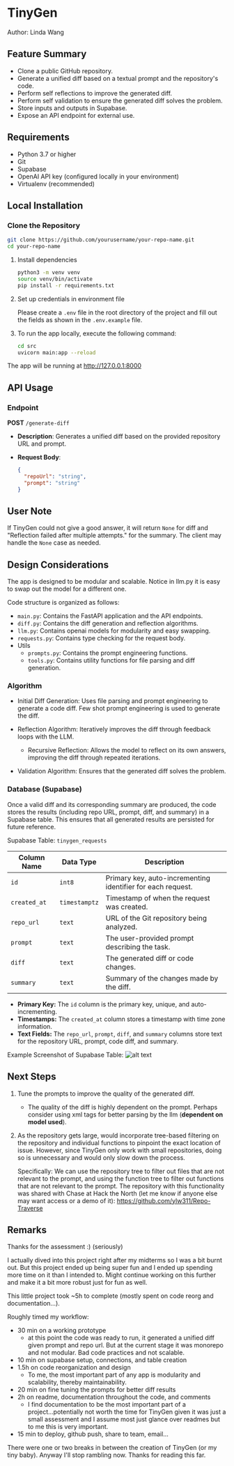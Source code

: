 # TinyGen 
Author: Linda Wang





<!-- TODO give the public URL to hit  -->



<!-- TODO table of contents? -->


## Feature Summary

- Clone a public GitHub repository.
- Generate a unified diff based on a textual prompt and the repository's code.
- Perform self reflections to improve the generated diff.
- Perform self validation to ensure the generated diff solves the problem. 
- Store inputs and outputs in Supabase.
- Expose an API endpoint for external use.

## Requirements

- Python 3.7 or higher
- Git
- Supabase
- OpenAI API key (configured locally in your environment)
- Virtualenv (recommended)


## Local Installation

### Clone the Repository

```bash
git clone https://github.com/yourusername/your-repo-name.git
cd your-repo-name
```


1. Install dependencies

    ```bash
    python3 -m venv venv
    source venv/bin/activate
    pip install -r requirements.txt
    ```

2. Set up credentials in environment file

    Please create a `.env` file in the root directory of the project and fill out the fields as shown in the `.env.example` file.

3. To run the app locally, execute the following command:

    ```bash
    cd src
    uvicorn main:app --reload
    ```

The app will be running at http://127.0.0.1:8000








## API Usage

### Endpoint

**POST** `/generate-diff`

- **Description**: Generates a unified diff based on the provided repository URL and prompt.

- **Request Body**:
  
  ```json
  {
    "repoUrl": "string",
    "prompt": "string"
  }


## User Note 
If TinyGen could not give a good answer, it will return `None` for diff and "Reflection failed after multiple attempts." for the summary. The client may handle the `None` case as needed.



## Design Considerations
The app is designed to be modular and scalable. Notice in llm.py it is easy to swap out the model for a different one. 

Code structure is organized as follows:
- `main.py`: Contains the FastAPI application and the API endpoints.
- `diff.py`: Contains the diff generation and reflection algorithms.
- `llm.py`: Contains openai models for modularity and easy swapping.
- `requests.py`: Contains type checking for the request body.
- Utils
    - `prompts.py`: Contains the prompt engineering functions.
    - `tools.py`: Contains utility functions for file parsing and diff generation.


### Algorithm 
- Initial Diff Generation: Uses file parsing and prompt engineering to generate a code diff. Few shot prompt engineering is used to generate the diff.
- Reflection Algorithm: Iteratively improves the diff through feedback loops with the LLM.
    - Recursive Reflection: Allows the model to reflect on its own answers, improving the diff through repeated iterations.

- Validation Algorithm: Ensures that the generated diff solves the problem.

### Database (Supabase)

Once a valid diff and its corresponding summary are produced, the code stores the results (including repo URL, prompt, diff, and summary) in a Supabase table. This ensures that all generated results are persisted for future reference.

Supabase Table: `tinygen_requests`

| Column Name  | Data Type     | Description                                                    |
|--------------|---------------|----------------------------------------------------------------|
| `id`         | `int8`        | Primary key, auto-incrementing identifier for each request.     |
| `created_at` | `timestamptz` | Timestamp of when the request was created.                     |
| `repo_url`   | `text`        | URL of the Git repository being analyzed.                      |
| `prompt`     | `text`        | The user-provided prompt describing the task.                  |
| `diff`       | `text`        | The generated diff or code changes.                            |
| `summary`    | `text`        | Summary of the changes made by the diff.                       |


- **Primary Key:** The `id` column is the primary key, unique, and auto-incrementing.
- **Timestamps:** The `created_at` column stores a timestamp with time zone information.
- **Text Fields:** The `repo_url`, `prompt`, `diff`, and `summary` columns store text for the repository URL, prompt, code diff, and summary.

Example Screenshot of Supabase Table:
![alt text](image.png)



## Next Steps
1. Tune the prompts to improve the quality of the generated diff.
    - The quality of the diff is highly dependent on the prompt. Perhaps consider using xml tags for better parsing by the llm (**dependent on model used**).


2. As the repository gets large, would incorporate tree-based filtering on the repository and individual functions to pinpoint the exact location of issue. However, since TinyGen only work with small repositories, doing so is unnecessary and would only slow down the process.

    Specifically:
    We can use the repository tree to filter out files that are not relevant to the prompt, and using the function tree to filter out functions that are not relevant to the prompt. The repository with this functionality was shared with Chase at Hack the North (let me know if anyone else may want access or a demo of it): https://github.com/ylw311/Repo-Traverse

## Remarks
Thanks for the assessment :) (seriously)

I actually dived into this project right after my midterms so I was a bit burnt out. But this project ended up being super fun and I ended up spending more time on it than I intended to. Might continue working on this further and make it a bit more robust just for fun as well. 

This little project took ~5h to complete (mostly spent on code reorg and documentation...).

Roughly timed my workflow:
- 30 min on a working prototype
    - at this point the code was ready to run, it generated a unified diff given prompt and repo url. But at the current stage it was monorepo and not modular. Bad code practices and not scalable.
- 10 min on supabase setup, connections, and table creation
- 1.5h on code reorganization and design
    - To me, the most important part of any app is modularity and scalability, thereby maintainability. 
- 20 min on fine tuning the prompts for better diff results 
- 2h on readme, documentation throughout the code, and comments
    - I find documentation to be the most important part of a project...potentially not worth the time for TinyGen given it was just a small assessment and I assume most just glance over readmes but to me this is very important.
- 15 min to deploy, github push, share to team, email...

There were one or two breaks in between the creation of TinyGen (or my tiny baby). Anyway I'll stop rambling now. Thanks for reading this far.

